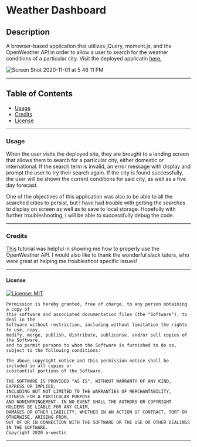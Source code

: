 # Weather Dashboard

 ## Description  

  A browser-based application that utilizes jQuery, moment.js, and the OpenWeather API in order to allow a user to search for the weather conditions of a particular city. Visit the deployed applicatin [here.](https://a-westin.github.io/gtatl-06-weather-dashboard/)
  
  ![Screen Shot 2020-11-01 at 5 46 11 PM](https://user-images.githubusercontent.com/69770137/97818422-65840d80-1c70-11eb-8008-dcaa839abfd3.png)  


  ******

  ## Table of Contents 
  * [Usage](#usage)
  * [Credits](#credits)
  * [License](#license)
  
  ******

  ### Usage
  
  When the user visits the deployed site, they are brought to a landing screen that allows them to search for a particular city, either domestic or international. If the search term is invalid, an error message with display and prompt the user to try their search again. If the city is found successfully, the user will be shown the current conditions for said city, as well as a five day forecast. 
  
  One of the objectives of this application was also to be able to all the searched cities to persist, but I have had trouble with getting the searches to display on screen as well as to save to local storage. Hopefully with further troubleshooting, I will be able to successfully debug the code. 

  ******

  ### Credits
  [This](https://www.youtube.com/watch?v=h0OCdQS2xxI) tutorial was helpful in showing me how to properly use the OpenWeather API. I would also like to thank the wonderful slack tutors, who were great at helping me troubleshoot specific issues!
  
  ******

  #### License
  [![License: MIT](https://img.shields.io/badge/License-MIT-yellow.svg)](https://opensource.org/licenses/MIT)

    Permission is hereby granted, free of charge, to any person obtaining a copy of 
    this software and associated documentation files (the "Software"), to deal in the 
    Software without restriction, including without limitation the rights to use, copy, 
    modify, merge, publish, distribute, sublicense, and/or sell copies of the Software, 
    and to permit persons to whom the Software is furnished to do so, subject to the following conditions:
    
    The above copyright notice and this permission notice shall be included in all copies or 
    substantial portions of the Software.
    
    THE SOFTWARE IS PROVIDED "AS IS", WITHOUT WARRANTY OF ANY KIND, EXPRESS OR IMPLIED, 
    INCLUDING BUT NOT LIMITED TO THE WARRANTIES OF MERCHANTABILITY, FITNESS FOR A PARTICULAR PURPOSE 
    AND NONINFRINGEMENT. IN NO EVENT SHALL THE AUTHORS OR COPYRIGHT HOLDERS BE LIABLE FOR ANY CLAIM, 
    DAMAGES OR OTHER LIABILITY, WHETHER IN AN ACTION OF CONTRACT, TORT OR OTHERWISE, ARISING FROM, 
    OUT OF OR IN CONNECTION WITH THE SOFTWARE OR THE USE OR OTHER DEALINGS IN THE SOFTWARE. 
    Copyright 2020 a-westin  

  ******
